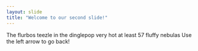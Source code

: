```yaml
---
layout: slide
title: "Welcome to our second slide!"
---
```

The flurbos teezle in the dinglepop very hot at least 57 fluffy nebulas
Use the left arrow to go back!
